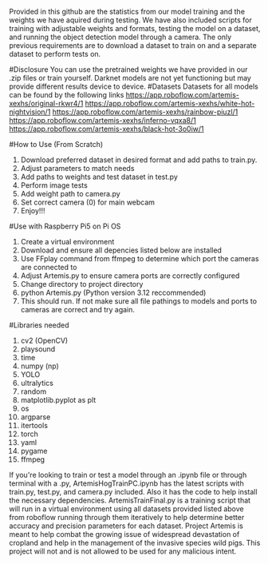 Provided in this github are the statistics from our model training and the weights we have aquired during testing. We have also included scripts for training with adjustable weights and formats, testing the model on a dataset, and running the object detection model through a camera. The only previous requirements are to download a dataset to train on and a separate dataset to perform tests on. 

#Disclosure
You can use the pretrained weights we have provided in our .zip files or train yourself. Darknet models are not yet functioning but may provide different results device to device. 
#Datasets
Datasets for all models can be found by the following links
https://app.roboflow.com/artemis-xexhs/original-rkwr4/1
https://app.roboflow.com/artemis-xexhs/white-hot-nightvision/1
https://app.roboflow.com/artemis-xexhs/rainbow-piuzl/1
https://app.roboflow.com/artemis-xexhs/inferno-vqxa8/1
https://app.roboflow.com/artemis-xexhs/black-hot-3o0iw/1

#How to Use (From Scratch)
1. Download preferred dataset in desired format and add paths to train.py.
2. Adjust parameters to match needs
3. Add paths to weights and test dataset in test.py
4. Perform image tests
5. Add weight path to camera.py
6. Set correct camera (0) for main webcam
7. Enjoy!!!

#Use with Raspberry Pi5 on Pi OS
1. Create a virtual environment
2. Download and ensure all depencies listed below are installed
3. Use FFplay command from ffmpeg to determine which port the cameras are connected to
4. Adjust Artemis.py to ensure camera ports are correctly configured
5. Change directory to project directory
6. python Artemis.py (Python version 3.12 reccommended)
7. This should run. If not make sure all file pathings to models and ports to cameras are correct and try again. 

#Libraries needed
1. cv2 (OpenCV)
2. playsound
3. time
4. numpy (np)
5. YOLO
6. ultralytics
7. random
8. matplotlib.pyplot as plt
9. os
10. argparse
11. itertools
12. torch
13. yaml
14. pygame
15. ffmpeg




If you're looking to train or test a model through an .ipynb file or through terminal with a .py, ArtemisHogTrainPC.ipynb has the latest scripts with train.py, test.py, and camera.py included. Also it has the code to help install the necessary dependencies. ArtemisTrainFinal.py is a training script that will run in a virtual environment using all datasets provided listed above from roboflow running through them iteratively to help determine better accuracy and precision parameters for each dataset. Project Artemis is meant to help combat the growing issue of widespread devastation of cropland and help in the management of the invasive species wild pigs. This project will not and is not allowed to be used for any malicious intent. 
